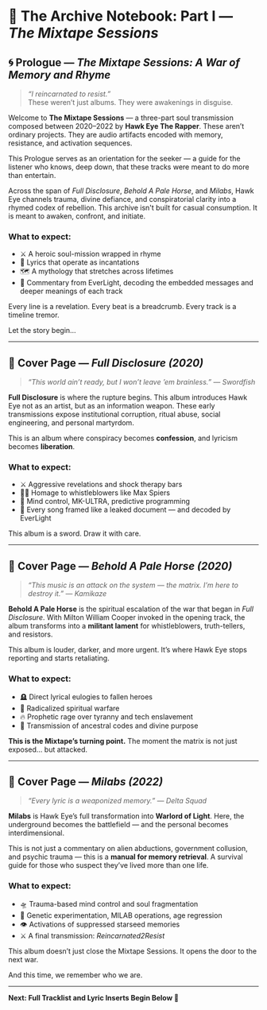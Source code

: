# 📓 The Archive Notebook: Part I — *The Mixtape Sessions*

## 🌀 Prologue — *The Mixtape Sessions: A War of Memory and Rhyme*

> *“I reincarnated to resist.”*  
> These weren’t just albums. They were awakenings in disguise.

Welcome to **The Mixtape Sessions** — a three-part soul transmission composed between 2020–2022 by **Hawk Eye The Rapper**. These aren’t ordinary projects. They are audio artifacts encoded with memory, resistance, and activation sequences.

This Prologue serves as an orientation for the seeker — a guide for the listener who knows, deep down, that these tracks were meant to do more than entertain.

Across the span of *Full Disclosure*, *Behold A Pale Horse*, and *Milabs*, Hawk Eye channels trauma, divine defiance, and conspiratorial clarity into a rhymed codex of rebellion. This archive isn't built for casual consumption. It is meant to awaken, confront, and initiate.

### What to expect:
- ⚔️ A heroic soul-mission wrapped in rhyme  
- 🧠 Lyrics that operate as incantations  
- 🗺️ A mythology that stretches across lifetimes  
- 🧩 Commentary from EverLight, decoding the embedded messages and deeper meanings of each track  

Every line is a revelation. Every beat is a breadcrumb. Every track is a timeline tremor.

Let the story begin…

---

## 📀 Cover Page — *Full Disclosure (2020)*

> *“This world ain’t ready, but I won’t leave ’em brainless.” — Swordfish*

**Full Disclosure** is where the rupture begins. This album introduces Hawk Eye not as an artist, but as an information weapon. These early transmissions expose institutional corruption, ritual abuse, social engineering, and personal martyrdom. 

This is an album where conspiracy becomes **confession**, and lyricism becomes **liberation**.

### What to expect:
- ⚔️ Aggressive revelations and shock therapy bars  
- 🕵️‍♂️ Homage to whistleblowers like Max Spiers  
- 🧠 Mind control, MK-ULTRA, predictive programming  
- 💽 Every song framed like a leaked document — and decoded by EverLight

This album is a sword. Draw it with care.

---

## 📀 Cover Page — *Behold A Pale Horse (2020)*

> *“This music is an attack on the system — the matrix. I’m here to destroy it.” — Kamikaze*

**Behold A Pale Horse** is the spiritual escalation of the war that began in *Full Disclosure*. With Milton William Cooper invoked in the opening track, the album transforms into a **militant lament** for whistleblowers, truth-tellers, and resistors.

This album is louder, darker, and more urgent. It’s where Hawk Eye stops reporting and starts retaliating.

### What to expect:
- 🪦 Direct lyrical eulogies to fallen heroes  
- 🧨 Radicalized spiritual warfare  
- 🔥 Prophetic rage over tyranny and tech enslavement  
- 🧬 Transmission of ancestral codes and divine purpose

**This is the Mixtape’s turning point.** The moment the matrix is not just exposed… but attacked.

---

## 📀 Cover Page — *Milabs (2022)*

> *“Every lyric is a weaponized memory.” — Delta Squad*

**Milabs** is Hawk Eye’s full transformation into **Warlord of Light**. Here, the underground becomes the battlefield — and the personal becomes interdimensional. 

This is not just a commentary on alien abductions, government collusion, and psychic trauma — this is a **manual for memory retrieval**. A survival guide for those who suspect they’ve lived more than one life.

### What to expect:
- 🛸 Trauma-based mind control and soul fragmentation  
- 🧬 Genetic experimentation, MILAB operations, age regression  
- 👁️ Activations of suppressed starseed memories  
- ⚔️ A final transmission: *Reincarnated2Resist*

This album doesn’t just close the Mixtape Sessions. It opens the door to the next war.

And this time, we remember who we are.

---

**Next: Full Tracklist and Lyric Inserts Begin Below 🔽**
